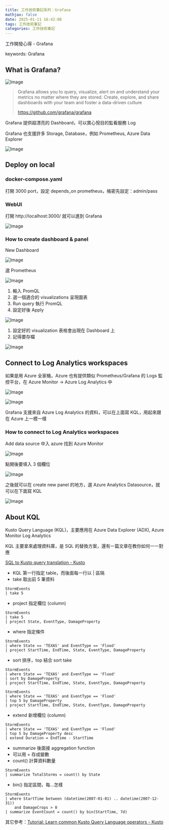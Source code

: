 ```yaml
---
title: 工作技術筆記系列：Grafana
mathjax: false
date: 2025-01-11 16:42:08
tags: 工作技術筆記
categories: 工作技術筆記
---
```


工作開發心得 - Grafana

keywords: Grafana
<!--more-->

## What is Grafana?

![Image](https://i.imgur.com/r3w3bA9.png)

> Grafana allows you to query, visualize, alert on and understand your metrics no matter where they are stored. Create, explore, and share dashboards with your team and foster a data-driven culture
> 
> https://github.com/grafana/grafana

Grafana 提供超漂亮的 Dashboard，可以賞心悅目的監看服務 Log

Grafana 也支援許多 Storage, Database，例如 Prometheus, Azure Data Explorer 

![Image](https://i.imgur.com/BfCE25b.png)

## Deploy on local

### docker-compose.yaml

打開 3000 port，設定 depends_on prometheus，帳密先設定：admin/pass

### WebUI

打開 http://localhost:3000/ 就可以進到 Grafana

![Image](https://i.imgur.com/x1TZB4l.png)

### How to create dashboard & panel

New Dashboard

![Image](https://i.imgur.com/7kxWzFt.png)

選 Prometheus

![Image](https://i.imgur.com/Xu3CVWX.png)

1. 輸入 PromQL
2. 選一個適合的 visualizations 呈現圖表
3. Run query 執行 PromQL
4. 設定好後 Apply

![Image](https://i.imgur.com/eLzImDh.png)

1. 設定好的 visualization 表格會出現在 Dashboard 上
2. 記得要存檔

![Image](https://i.imgur.com/5OevOTt.png)

## Connect to Log Analytics workspaces

如果是用 Azure 全家桶，Azure 也有提供類似 Prometheus/Grafana 的 Logs 監控平台，在 Azure Monitor → Azure Log Analytics 中

![Image](https://i.imgur.com/DFO89RD.png)

![Image](https://i.imgur.com/rbrMfeR.png)

Grafana 支援來自 Azure Log Analytics 的資料，可以在上面寫 KQL，用起來跟在 Azure 上一模一樣

### How to connect to Log Analytics workspaces

Add data source 中入 azure 找到 Azure Monitor

![Image](https://i.imgur.com/vlP2KrY.png)

點開後要填入 3 個欄位

![Image](https://i.imgur.com/GM6w9zl.png)

之後就可以在 create new panel 的地方，選 Azure Analytics Datasource，就可以在下面寫 KQL

![Image](https://i.imgur.com/7XLJ5a3.png)

## About KQL

Kusto Query Language (KQL)，主要應用在 Azure Data Explorer (ADX), Azure Monitor Log Analytics

KQL 主要拿來處理資料庫，是 SQL 的替換方案，還有一篇文章在教你如何一一對應

[SQL to Kusto query translation - Kusto](https://learn.microsoft.com/en-us/kusto/query/sql-cheat-sheet?view=azure-data-explorer&preserve-view=true)

* KQL 第一行指定 table，而後面每一行以 | 區隔
* take 取出前 5 筆資料

```
StormEvents 
| take 5
```

* project 指定欄位 (column)

```
StormEvents
| take 5
| project State, EventType, DamageProperty
```

* where 指定條件

```
StormEvents
| where State == 'TEXAS' and EventType == 'Flood'
| project StartTime, EndTime, State, EventType, DamageProperty
```

* sort 排序，top 結合 sort take

```
StormEvents
| where State == 'TEXAS' and EventType == 'Flood'
| sort by DamageProperty
| project StartTime, EndTime, State, EventType, DamageProperty

StormEvents
| where State == 'TEXAS' and EventType == 'Flood'
| top 5 by DamageProperty
| project StartTime, EndTime, State, EventType, DamageProperty
```

* extend 新增欄位 (column)

```
StormEvents
| where State == 'TEXAS' and EventType == 'Flood'
| top 5 by DamageProperty desc
| extend Duration = EndTime - StartTime
```

* summarize 後面接 aggregation function
* 可以用 = 存成變數
* count() 計算資料數量

```
StormEvents
| summarize TotalStorms = count() by State
```

* bin() 指定區間，每…怎樣

```
StormEvents
| where StartTime between (datetime(2007-01-01) .. datetime(2007-12-31)) 
    and DamageCrops > 0
| summarize EventCount = count() by bin(StartTime, 7d)
```

其它參考：[Tutorial: Learn common Kusto Query Language operators - Kusto](https://learn.microsoft.com/en-us/kusto/query/tutorials/learn-common-operators?view=azure-data-explorer&preserve-view=true)
